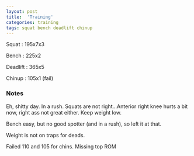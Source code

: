 ```yaml
---
layout: post
title:  'Training'
categories: training
tags: squat bench deadlift chinup
---
```


Squat   :   195x7x3

Bench   :   225x2

Deadlift    :   365x5

Chinup  :   105x1 (fail)

### Notes

Eh, shitty day. In a rush. Squats are not right...Anterior right knee hurts a bit now,
right ass not great either. Keep weight low.

Bench easy, but no good spotter (and in a rush), so left it at that.

Weight is not on traps for deads.

Failed 110 and 105 for chins. Missing top ROM
